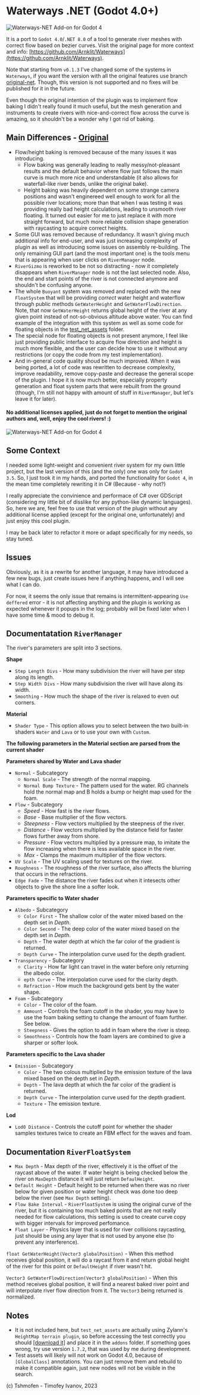 # Waterways .NET (Godot 4.0+)

![Waterways-NET Add-on for Godot 4](https://github.com/Tshmofen/waterways-net/blob/main/images/river_flow.gif)

It is a port to `Godot 4.0`/`.NET 8.0` of a tool to generate river meshes with correct flow based on bezier curves. Visit the original page for more context and info: [https://github.com/Arnklit/Waterways](https://github.com/Arnklit/Waterways).  

Note that starting from `v0.1.3` I've changed some of the systems in `Waterways`, if you want the version with all the original features use branch [original-net](https://github.com/Tshmofen/waterways-net/tree/original-net). Though, this version is not supported and no fixes will be published for it in the future. 

Even though the original intention of the plugin was to implement flow baking I didn't really found it much useful, but the mesh generation and instruments to create rivers with nice-and-correct flow across the curve is amazing, so it shouldn't be a wonder why I got rid of baking.

Main Differences - [Original](https://github.com/Arnklit/Waterways)
---
* Flow/height baking is removed because of the many issues it was introducing.
  * Flow baking was generally leading to really messy/not-pleasant results and the default behavior where flow just follows the main curve is much more nice and understandable (it also allows for waterfall-like river bends, unlike the original bake).
  * Height baking was heavily dependent on some strange camera positions and wasn't enginereed well enough to work for all the possible river locations; more than that when I was testing it was providing really bad height calculations, leading to unsmooth river floating. It turned out easier for me to just replace it with more straight forward, but much more reliable collision shape generation with raycasting to acquire correct heights.
* Some GUI was removed because of redundancy. It wasn't giving much additional info for end-user, and was just increasing complexity of plugin as well as introducing some issues on assembly re-building. The only remaining GUI part (and the most important one) is the tools menu that is appearing when user clicks on `RiverManager` node.
* `RiverGizmo` is reworked to be not so distracting - now it completely disappears when `RiverManager` node is not the last selected node. Also, the end and start points of the river is not connected anymore and shouldn't be confusing anyone.
* The whole `Buoyant` system was removed and replaced with the new `FloatSystem` that will be providing *correct* water height and waterflow through public methods `GetWaterHeight` and `GetWaterFlowDirection`. Note, that now `GetWaterHeight` returns global height of the river at any given point instead of not-so-obvious altitude above water. You can find example of the integration with this system as well as some code for floating objects in the [test_net_assets](https://github.com/Tshmofen/waterways-net/tree/main/test_net_assets) folder.
* The special node for floating objects is not present anymore, I feel like just providing public interface to acquire flow direction and height is much more flexible, and the user can decide how to use it without any restrictions (or copy the code from my test implementation).
* And in-general code quality shoud be much improved. When it was being ported, a lot of code was rewritten to decrease complexity, improve readability, remove copy-paste and decrease the general scope of the plugin. I hope it is now much better, especially property generation and float system parts that were rebuilt from the ground (though, I'm still not happy with amount of stuff in `RiverManager`, but let's leave it for later).

#### No additional licenses applied, just do not forget to mention the original authors and, well, enjoy the cool rivers! :)

![Waterways-NET Add-on for Godot 4](https://github.com/Tshmofen/waterways-net/blob/main/images/river_test_editor.png)

Some Context
---
I needed some light-weight and convenient river system for my own little project, but the last version of this (and the only) one was only for `Godot 3.5`. So, I just took it in my hands, and ported the functionality for `Godot 4`, in the mean time completely rewriting it in C# (Because - why not?) 

I really appreciate the convinience and performace of C# over GDScript (considering my little bit of disslike for any python-like dynamic languages). So, here we are, feel free to use that version of the plugin without any additional license applied (except for the original one, unfortunately) and just enjoy this cool plugin. 

I may be back later to refactor it more or adapt specifically for my needs, so stay tuned.

Issues
---
Obviously, as it is a rewrite for another language, it may have introduced a few new bugs, just create issues here if anything happens, and I will see what I can do.

For now, it seems the only issue that remains is intermittent-appearing `Use deffered` error - it is not affecting anything and the plugin is working as expected whenever it popups in the log; probably will be fixed later when I have some time & mood to debug it.

Documentatation `RiverManager`
---
The river's parameters are split into 3 sections.

**Shape**
- `Step Length Divs` - How many subdivision the river will have per step along its length.
- `Step Width Divs` - How many subdivision the river will have along its width.
- `Smoothing` - How much the shape of the river is relaxed to even out corners.

**Material**
- `Shader Type` - This option allows you to select between the two built-in shaders `Water` and `Lava` or to use your own with `Custom`.

**The following parameters in the Material section are parsed from the current shader**

**Parameters shared by Water and Lava shader**
- `Normal` - Subcategory
  - `Normal Scale` - The strength of the normal mapping.
  - `Normal Bump Texture` - The pattern used for the water. RG channels hold the normal map and B holds a bump or height map used for the foam.
- `Flow` - Subcategory
    - *Speed* - How fast is the river flows.
    - *Base* - Base multiplier of the flow vectors.
    - *Steepness* - Flow vectors multiplied by the steepness of the river.
    - *Distance* - Flow vectors multiplied by the distance field for faster flows further away from shore.
    - *Pressure* - Flow vectors multiplied by a pressure map, to imitate the flow increasing when there is less available space in the river.
    - *Max* - Clamps the maximum multiplier of the flow vectors.
- `UV Scale` - The UV scaling used for textures on the river.
- `Roughness` - The roughness of the river surface, also affects the blurring that occurs in the refractions.
- `Edge Fade` - The distance the river fades out when it intesects other objects to give the shore line a softer look.

**Parameters specific to Water shader**
- `Albedo` - Subcategory
    - `Color First` - The shallow color of the water mixed based on the depth set in *Depth*.
    - `Color Second` - The deep color of the water mixed based on the depth set in *Depth*.
    - `Depth` - The water depth at which the far color of the gradient is returned.
    - `Depth Curve` - The interpolation curve used for the depth gradient.
- `Transparency` - Subcategory
    - `Clarity` - How far light can travel in the water before only returning the albedo color.
    - `epth Curve` - The interpolation curve used for the clarity depth.
    - `Refraction` - How much the background gets bent by the water shape.
- `Foam` - Subcategory
    - `Color` - The color of the foam.
    - `Ammount` - Controls the foam cutoff in the shader, you may have to use the foam baking setting to change the amount of foam further. See below.
    - `Steepness` - Gives the option to add in foam where the river is steep.
    - `Smoothness` - Controls how the foam layers are combined to give a sharper or softer look.

**Parameters specific to the Lava shader**
- `Emission` - Subcategory
    - `Color` - The two colous multiplied by the emission texture of the lava mixed based on the depth set in *Depth*.
    - `Depth` - The lava depth at which the far color of the gradient is returned.
    - `Depth Curve` - The interpolation curve used for the depth gradient.
    - `Texture` - The emission texture.

**Lod**
- `Lod0 Distance` - Controls the cutoff point for whether the shader samples textures twice to create an FBM effect for the waves and foam.

 Documentation `RiverFloatSystem`
---
- `Max Depth` - Max depth of the river, effectively it is the offset of the raycast above of the water. If water height is being checked below the river on `MaxDepth` distance it will just return `DefaulHeight`. 
- `Default Height` - Default height to be returned when there was no river below for given position or water height check was done too deep below the river (see `Max Depth` setting).
- `Flow Bake Interval` - `RiverFloatSystem` is using the original curve of the river, but it is containing too much baked points that are not really needed for flow calculations, this setting is used to create curve copy with bigger intervals for improved perfomance.
- `Float Layer` - Physics layer that is used for river collisions raycasting, just should be using any layer that is not used by anyone else (to prevent any interference).

`float GetWaterHeight(Vector3 globalPosition)` - When this method receives global position, it will do a raycast from it and return global height of the river for this point or `DefaultHeight` if river wasn't hit.

`Vector3 GetWaterFlowDirection(Vector3 globalPosition)` - When this method receives global position, it will find a nearest baked river point and will interpolate river flow direction from it. The `Vector3` being returned is normalized.

Notes
---
- It is not included here, but `test_net_assets` are actually using Zylann's `HeightMap terrain plugin`, so before accessing the test correctly you should [[download it]](https://github.com/Zylann/godot_heightmap_plugin) and place it in the `addons` folder. If something goes wrong, try use version `1.7.2`, that was used by me during development.
- Test assets will likely will not work on Godot 4.0, because of `[GlobalClass]` annotations. You can just remove them and rebuild to make it compatible again, just new nodes will not be visible in the search. 


(c) Tshmofen - Timofey Ivanov, 2023
